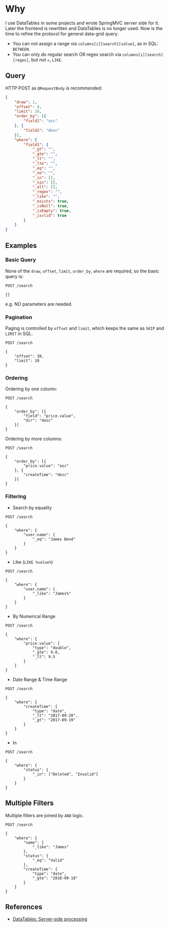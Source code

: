 # Why #

I use DataTables in some projects and wrote SpringMVC server side for it. Later the frontend is rewritten and DataTables is no longer used. Now is the time to refine the protocol for general data-grid query.

* You can not assign a range via `columns[i][search][value]`, as in SQL: `BETWEEN`.
* You can only do regular search OR regex search via `columns[i][search][regex]`, but not `=`, `LIKE`.

## Query ##

HTTP POST as `@RequestBody` is recommended:

```json
{
    "draw": 1,
    "offset": 0,
    "limit": 10,
    "order_by": [{
        "field1": "asc"
    }, {
        "field2": "desc"
    }],
    "where": {
        "field1": {
            "_gt": "",
            "_gte": "",
            "_lt": "",
            "_lte": "",
            "_eq": "",
            "_ne": "",
            "_in": [],
            "_nin": [],
            "_all": [],
            "_regex": "",
            "_like": "",
            "_exists": true,
            "_isNull": true,
            "_isEmpty": true,
            "_isvlid": true
        }
    }
}
```

## Examples ##

### Basic Query ###

None of the `draw`, `offset`, `limit`, `order_by`, `where` are required, so the basic query is:

```http
POST /search

{}
```

e.g. NO parameters are needed.

### Pagination ###

Paging is controlled by `offset` and `limit`, which keeps the same as `SKIP` and `LIMIT` in SQL.

```http
POST /search

{
    "offset": 30,
    "limit": 10
}
```

### Ordering ###

Ordering by one column:

```http
POST /search

{
    "order_by": [{
        "field": "price.value",
        "dir": "desc"
    }]
}
```

Ordering by more columns:

```http
POST /search

{
    "order_by": [{
        "price.value": "asc"
    }, {
        "createTime": "desc"
    }]
}
```

### Filtering ###

* Search by equality

```http
POST /search

{
    "where": {
        "user.name": {
            "_eq": "James Bond"
        }
    }
}
```

* Like (`LIKE %value%`)

```http
POST /search

{
    "where": {
        "user.name": {
            "_like": "James%"
        }
    }
}
```

* By Numerical Range

```http
POST /search

{
    "where": {
        "price.value": {
            "type": "double",
            "_gte": 9.0,
            "_lt": 9.5
        }
    }
}
```

* Date Range & Time Range

```http
POST /search

{
    "where": {
        "createTime": {
            "type": "date",
            "_lt": "2017-09-20",
            "_gt": "2017-09-19"
        }
    }
}
```

* In

```http
POST /search

{
    "where": {
        "status": {
            "_in": ["Deleted", "Invalid"]
        }
    }
}
```

## Multiple Filters ##

Multiple filters are joined by `AND` logic.

```http
POST /search

{
    "where": {
        "name": {
            "_like": "James"
        },
        "status": {
            "_eq": "Valid"
        },
        "createTime": {
            "type": "date",
            "_gte": "2018-09-18"
        }
    }
}

```

## References ##

* [DataTables: Server-side processing](https://datatables.net/manual/server-side)
